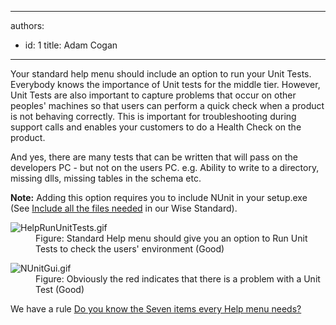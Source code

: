 

---
authors:
  - id: 1
    title: Adam Cogan
---




<span class='intro'> <p class="ssw15-rteElement-P">Your standard help menu should include an option to run your Unit Tests. Everybody knows the importance of Unit tests for the middle tier. However, Unit Tests are also important to capture problems that occur on other peoples' machines so that users can perform a quick check when a product is not behaving correctly. This is important for troubleshooting during support calls and enables your customers to do a Health Check on the product.</p><p class="ssw15-rteElement-P">And yes, there are many tests that can be written that will pass on the developers PC - but not on the users PC. e.g. Ability to write to a directory, missing dlls, missing tables in the schema etc.​​<br></p> </span>

<p>
   <b>Note&#58;</b> Adding this option requires you to include NUnit in your setup.exe (See&#160;<a href="https&#58;//www.ssw.com.au/ssw/Standards/WiseSetup/WiseStandards.aspx#IncludeAllFiles">Include all the files needed</a>&#160;in our Wise Standard)​​.<br></p><dl class="image"><dt><img src="/PublishingImages/HelpRunUnitTests.gif" alt="HelpRunUnitTests.gif" /></dt><dd>Figure&#58; Standard Help menu should give you an option to Run Unit Tests to check the users' environment (Good)</dd></dl><dl class="image"><dt><img src="/PublishingImages/NUnitGui.gif" alt="NUnitGui.gif" /></dt><dd>Figure&#58; Obviously the red indicates that there is a problem with a Unit Test (Good)<br></dd></dl>
<p>We have a rule&#160;<a href="/_layouts/15/FIXUPREDIRECT.ASPX?WebId=3dfc0e07-e23a-4cbb-aac2-e778b71166a2&amp;TermSetId=07da3ddf-0924-4cd2-a6d4-a4809ae20160&amp;TermId=d15a7db4-1420-45c1-bdd2-21e92ec2c0a9">Do you know the Seven items every Help menu needs?</a>​​<br><br></p>


